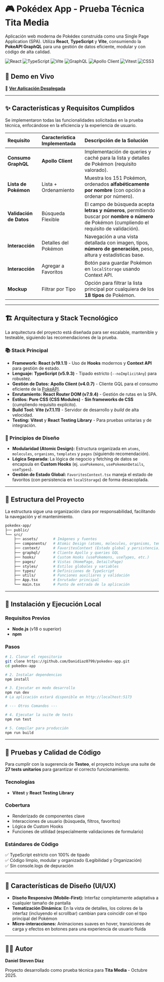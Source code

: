 # 🎮 Pokédex App - Prueba Técnica Tita Media

Aplicación web moderna de Pokédex construida como una Single Page Application (SPA). Utiliza **React**, **TypeScript** y **Vite**, consumiendo la **PokeAPI GraphQL** para una gestión de datos eficiente, modular y con código de alta calidad.

![React](https://img.shields.io/badge/React-19.1.1-blue?logo=react)
![TypeScript](https://img.shields.io/badge/TypeScript-5.9.3-blue?logo=typescript)
![Vite](https://img.shields.io/badge/Vite-7.1.11-purple?logo=vite)
![GraphQL](https://img.shields.io/badge/GraphQL-purple?logo=graphql)
![Apollo Client](https://img.shields.io/badge/Apollo_Client-4.0.7-orange?logo=apollographql)
![Vitest](https://img.shields.io/badge/Vitest-green?logo=vitest)
![CSS3](https://img.shields.io/badge/CSS3-blue?logo=css3&logoColor=white)

## 🔗 Demo en Vivo

🚀 **[Ver Aplicación Desplegada](https://precious-empanada-59452a.netlify.app)**

---

## ✨ Características y Requisitos Cumplidos

Se implementaron todas las funcionalidades solicitadas en la prueba técnica, enfocándose en la eficiencia y la experiencia de usuario.

| Requisito | Característica Implementada | Descripción de la Solución |
| :--- | :--- | :--- |
| **Consumo GraphQL** | **Apollo Client** | Implementación de queries y caché para la lista y detalles de Pokémon (requisito valorado). |
| **Lista de Pokémon** | Lista + Ordenamiento | Muestra los 151 Pokémon, ordenados **alfabéticamente por nombre** (con opción a ordenar por número). |
| **Validación de Datos** | Búsqueda Flexible | El campo de búsqueda acepta **letras y números**, permitiendo buscar por **nombre o número** de Pokémon (cumpliendo el requisito de validación). |
| **Interacción** | Detalles del Pokémon | Navegación a una vista detallada con imagen, tipos, **número de generación**, peso, altura y estadísticas base. |
| **Interacción** | Agregar a Favoritos | Botón para guardar Pokémon en `localStorage` usando Context API. |
| **Mockup** | Filtrar por Tipo | Opción para filtrar la lista principal por cualquiera de los **18 tipos** de Pokémon. |

---

## 🏗️ Arquitectura y Stack Tecnológico

La arquitectura del proyecto está diseñada para ser escalable, mantenible y testeable, siguiendo las recomendaciones de la prueba.

### 📚 Stack Principal

* **Framework:** **React (v19.1.1)** - Uso de **Hooks** modernos y **Context API** para gestión de estado.
* **Lenguaje:** **TypeScript (v5.9.3)** - Tipado estricto (`--noImplicitAny`) para robustez.
* **Gestión de Datos:** **Apollo Client (v4.0.7)** - Cliente GQL para el consumo eficiente de la [PokeAPI](https://graphql-pokeapi.graphcdn.app/).
* **Enrutamiento:** **React Router DOM (v7.9.4)** - Gestión de rutas en la SPA.
* **Estilos:** **Pure CSS (CSS Modules)** - **Sin frameworks de CSS** (cumpliendo requisito explícito).
* **Build Tool:** **Vite (v7.1.11)** - Servidor de desarrollo y *build* de alta velocidad.
* **Testing:** **Vitest** y **React Testing Library** - Para pruebas unitarias y de integración.

### 💎 Principios de Diseño

* **Modularidad (Atomic Design):** Estructura organizada en `atoms`, `molecules`, `organisms`, `templates` y `pages` (siguiendo recomendación).
* **Lógica Separada:** La lógica de negocio y fetching de datos se encapsula en **Custom Hooks** (ej. `usePokemons`, `usePokemonDetails`, `useTypes`).
* **Gestión de Estado Global:** `FavoritesContext.tsx` maneja el estado de favoritos (con persistencia en `localStorage`) de forma desacoplada.

---

## 📁 Estructura del Proyecto

La estructura sigue una organización clara por responsabilidad, facilitando la navegación y el mantenimiento.

```bash
pokedex-app/
├── public/
└── src/
    ├── assets/       # Imágenes y fuentes
    ├── components/   # Atomic Design (atoms, molecules, organisms, templates)
    ├── context/      # FavoritesContext (Estado global y persistencia)
    ├── graphql/      # Cliente Apollo y queries GQL
    ├── hooks/        # Custom Hooks (usePokemons, useTypes, etc.)
    ├── pages/        # Vistas (HomePage, DetailsPage)
    ├── styles/       # Estilos globales y variables
    ├── types/        # Definiciones de TypeScript
    ├── utils/        # Funciones auxiliares y validación
    ├── App.tsx       # Enrutador principal
    └── main.tsx      # Punto de entrada de la aplicación
```

---

## 🚦 Instalación y Ejecución Local

### Requisitos Previos

- **Node.js** (v18 o superior)
- **npm**

### Pasos

```bash
# 1. Clonar el repositorio
git clone https://github.com/Danidiaz0799/pokedex-app.git
cd pokedex-app

# 2. Instalar dependencias
npm install

# 3. Ejecutar en modo desarrollo
npm run dev
# La aplicación estará disponible en http://localhost:5173

# --- Otros Comandos ---

# 4. Ejecutar la suite de tests
npm run test

# 5. Compilar para producción
npm run build
```

---

## 🧪 Pruebas y Calidad de Código

Para cumplir con la sugerencia de **Testeo**, el proyecto incluye una suite de **27 tests unitarios** para garantizar el correcto funcionamiento.

### Tecnologías

- **Vitest** y **React Testing Library**

### Cobertura

- Renderizado de componentes clave
- Interacciones de usuario (búsqueda, filtros, favoritos)
- Lógica de Custom Hooks
- Funciones de utilidad (especialmente validaciones de formulario)

### Estándares de Código

✅ TypeScript estricto con 100% de tipado  
✅ Código limpio, modular y organizado (Legibilidad y Organización)  
✅ Sin console.logs de depuración

---

## 🎨 Características de Diseño (UI/UX)

- **Diseño Responsivo (Mobile-First):** Interfaz completamente adaptativa a cualquier tamaño de pantalla
- **Tematización Dinámica:** En la vista de detalles, los colores de la interfaz (incluyendo el scrollbar) cambian para coincidir con el tipo principal del Pokémon
- **Micro-interacciones:** Animaciones suaves en hover, transiciones de carga y efectos en botones para una experiencia de usuario fluida

---

## 👨‍💻 Autor

**Daniel Steven Diaz**

Proyecto desarrollado como prueba técnica para **Tita Media** - Octubre 2025.